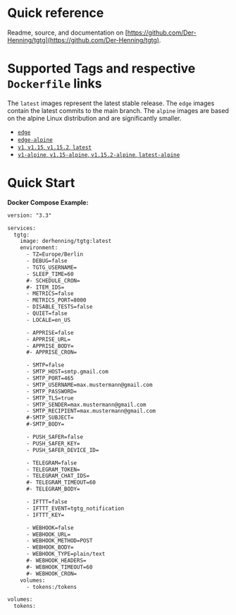 # Quick reference

Readme, source, and documentation on [https://github.com/Der-Henning/tgtg](https://github.com/Der-Henning/tgtg).

# Supported Tags and respective `Dockerfile` links

 The `latest` images represent the latest stable release.
 The `edge` images contain the latest commits to the main branch.
 The `alpine` images are based on the alpine Linux distribution and are significantly smaller.

- [`edge`](https://github.com/Der-Henning/tgtg/blob/main/Dockerfile)
- [`edge-alpine`](https://github.com/Der-Henning/tgtg/blob/main/Dockerfile.alpine)
- [`v1`, `v1.15`, `v1.15.2`, `latest`](https://github.com/Der-Henning/tgtg/blob/v1.15.2/Dockerfile)
- [`v1-alpine`, `v1.15-alpine`, `v1.15.2-alpine`, `latest-alpine`](https://github.com/Der-Henning/tgtg/blob/v1.15.2/Dockerfile.alpine)

# Quick Start

**Docker Compose Example:**

````xml
version: "3.3"

services:
  tgtg:
    image: derhenning/tgtg:latest
    environment:
      - TZ=Europe/Berlin
      - DEBUG=false
      - TGTG_USERNAME=
      - SLEEP_TIME=60
      #- SCHEDULE_CRON=
      #- ITEM_IDS=
      - METRICS=false
      - METRICS_PORT=8000
      - DISABLE_TESTS=false
      - QUIET=false
      - LOCALE=en_US

      - APPRISE=false
      - APPRISE_URL=
      - APPRISE_BODY=
      #- APPRISE_CRON=

      - SMTP=false
      - SMTP_HOST=smtp.gmail.com
      - SMTP_PORT=465
      - SMTP_USERNAME=max.mustermann@gmail.com
      - SMTP_PASSWORD=
      - SMTP_TLS=true
      - SMTP_SENDER=max.mustermann@gmail.com
      - SMTP_RECIPIENT=max.mustermann@gmail.com
      #-SMTP_SUBJECT=
      #-SMTP_BODY=

      - PUSH_SAFER=false
      - PUSH_SAFER_KEY=
      - PUSH_SAFER_DEVICE_ID=

      - TELEGRAM=false
      - TELEGRAM_TOKEN=
      - TELEGRAM_CHAT_IDS=
      #- TELEGRAM_TIMEOUT=60
      #- TELEGRAM_BODY=

      - IFTTT=false
      - IFTTT_EVENT=tgtg_notification
      - IFTTT_KEY=

      - WEBHOOK=false
      - WEBHOOK_URL=
      - WEBHOOK_METHOD=POST
      - WEBHOOK_BODY=
      - WEBHOOK_TYPE=plain/text
      #- WEBHOOK_HEADERS=
      #- WEBHOOK_TIMEOUT=60
      #- WEBHOOK_CRON=
    volumes:
      - tokens:/tokens

volumes:
  tokens:
````
